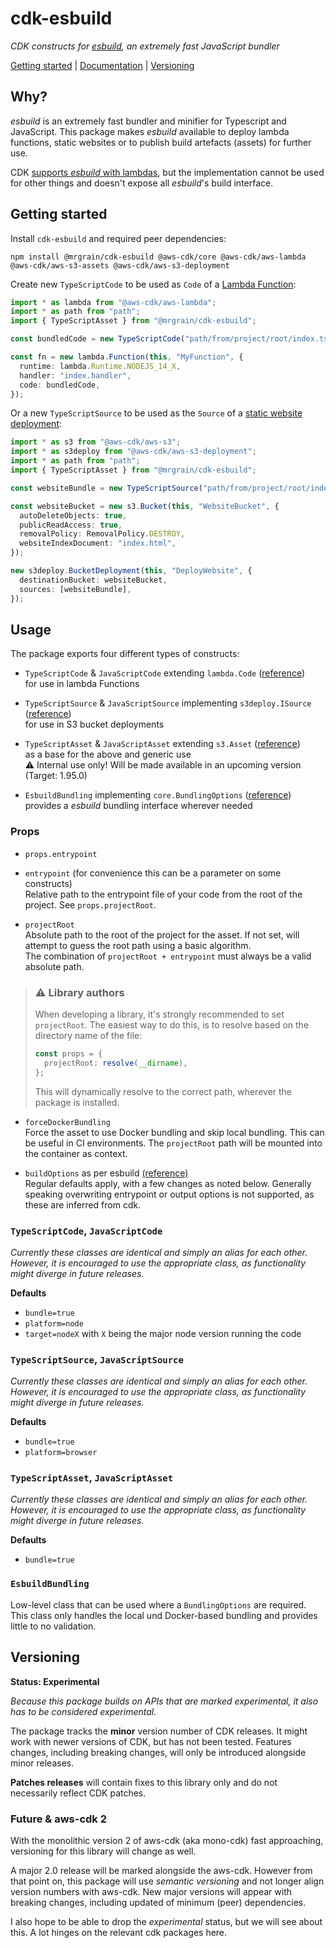 # cdk-esbuild

_CDK constructs for [esbuild](https://github.com/evanw/esbuild), an extremely fast JavaScript bundler_

[Getting started](#getting-started) | [Documentation](#documentation) | [Versioning](#versioning)

## Why?

_esbuild_ is an extremely fast bundler and minifier for Typescript and JavaScript.
This package makes _esbuild_ available to deploy lambda functions, static websites or to publish build artefacts (assets) for further use.

CDK [supports _esbuild_ with lambdas](https://docs.aws.amazon.com/cdk/api/latest/docs/aws-lambda-nodejs-readme.html), but the implementation cannot be used for other things and doesn't expose all _esbuild_'s build interface.

## Getting started

Install `cdk-esbuild` and required peer dependencies:

```
npm install @mrgrain/cdk-esbuild @aws-cdk/core @aws-cdk/aws-lambda @aws-cdk/aws-s3-assets @aws-cdk/aws-s3-deployment
```

Create new `TypeScriptCode` to be used as `Code` of a [Lambda Function](https://docs.aws.amazon.com/cdk/api/latest/docs/@aws-cdk_aws-lambda.Function.html#code):

```ts
import * as lambda from "@aws-cdk/aws-lambda";
import * as path from "path";
import { TypeScriptAsset } from "@mrgrain/cdk-esbuild";

const bundledCode = new TypeScriptCode("path/from/project/root/index.ts");

const fn = new lambda.Function(this, "MyFunction", {
  runtime: lambda.Runtime.NODEJS_14_X,
  handler: "index.handler",
  code: bundledCode,
});
```

Or a new `TypeScriptSource` to be used as the `Source` of a [static website deployment](https://docs.aws.amazon.com/cdk/api/latest/docs/aws-s3-deployment-readme.html#roadmap):

```ts
import * as s3 from "@aws-cdk/aws-s3";
import * as s3deploy from "@aws-cdk/aws-s3-deployment";
import * as path from "path";
import { TypeScriptAsset } from "@mrgrain/cdk-esbuild";

const websiteBundle = new TypeScriptSource("path/from/project/root/index.tsx");

const websiteBucket = new s3.Bucket(this, "WebsiteBucket", {
  autoDeleteObjects: true,
  publicReadAccess: true,
  removalPolicy: RemovalPolicy.DESTROY,
  websiteIndexDocument: "index.html",
});

new s3deploy.BucketDeployment(this, "DeployWebsite", {
  destinationBucket: websiteBucket,
  sources: [websiteBundle],
});
```

## Usage

The package exports four different types of constructs:

- `TypeScriptCode` & `JavaScriptCode` extending `lambda.Code` ([reference](https://docs.aws.amazon.com/cdk/api/latest/docs/@aws-cdk_aws-lambda.Code.html)) \
  for use in lambda Functions

- `TypeScriptSource` & `JavaScriptSource` implementing `s3deploy.ISource` ([reference](https://docs.aws.amazon.com/cdk/api/latest/docs/aws-s3-deployment-readme.html)) \
  for use in S3 bucket deployments

- `TypeScriptAsset` & `JavaScriptAsset` extending `s3.Asset` ([reference](https://docs.aws.amazon.com/cdk/api/latest/docs/@aws-cdk_aws-s3-assets.Asset.html)) \
  as a base for the above and generic use \
  ⚠️ Internal use only! Will be made available in an upcoming version (Target: 1.95.0)

- `EsbuildBundling` implementing `core.BundlingOptions` ([reference](https://docs.aws.amazon.com/cdk/api/latest/docs/@aws-cdk_core.BundlingOptions.html)) \
  provides a _esbuild_ bundling interface wherever needed

### Props

- `props.entrypoint`
- `entrypoint` (for convenience this can be a parameter on some constructs) \
  Relative path to the entrypoint file of your code from the root of the project. See `props.projectRoot`.

- `projectRoot` \
  Absolute path to the root of the project for the asset. If not set, will attempt to guess the root path using a basic algorithm. \
  The combination of `projectRoot + entrypoint` must always be a valid absolute path.

> ### ⚠️ Library authors
>
> When developing a library, it's strongly recommended to set `projectRoot`. The easiest way to do this, is to resolve based on the directory name of the file:
>
> ```ts
> const props = {
>   projectRoot: resolve(__dirname),
> };
> ```
>
> This will dynamically resolve to the correct path, wherever the package is installed.

- `forceDockerBundling` \
  Force the asset to use Docker bundling and skip local bundling. This can be useful in CI environments. The `projectRoot` path will be mounted into the container as context.

- `buildOptions` as per esbuild [(reference)](https://esbuild.github.io/getting-started/#build-scripts) \
  Regular defaults apply, with a few changes as noted below. Generally speaking overwriting entrypoint or output options is not supported, as these are inferred from cdk.

### `TypeScriptCode`, `JavaScriptCode`

_Currently these classes are identical and simply an alias for each other. However, it is encouraged to use the appropriate class, as functionality might diverge in future releases._

**Defaults**

- `bundle=true`
- `platform=node`
- `target=nodeX` with `X` being the major node version running the code

### `TypeScriptSource`, `JavaScriptSource`

_Currently these classes are identical and simply an alias for each other. However, it is encouraged to use the appropriate class, as functionality might diverge in future releases._

**Defaults**

- `bundle=true`
- `platform=browser`

### `TypeScriptAsset`, `JavaScriptAsset`

_Currently these classes are identical and simply an alias for each other. However, it is encouraged to use the appropriate class, as functionality might diverge in future releases._

**Defaults**

- `bundle=true`

### `EsbuildBundling`

Low-level class that can be used where a `BundlingOptions` are required. This class only handles the local und Docker-based bundling and provides little to no validation.

## Versioning

**Status: Experimental**

_Because this package builds on APIs that are marked experimental, it also has to be considered experimental._

The package tracks the **minor** version number of CDK releases. It might work with newer versions of CDK, but has not been tested. Features changes, including breaking changes, will only be introduced alongside minor releases.

**Patches releases** will contain fixes to this library only and do not necessarily reflect CDK patches.

### Future & aws-cdk 2

With the monolithic version 2 of aws-cdk (aka mono-cdk) fast approaching, versioning for this library will change as well.

A major 2.0 release will be marked alongside the aws-cdk. However from that point on, this package will use _semantic versioning_ and not longer align version numbers with aws-cdk. New major versions will appear with breaking changes, including updated of minimum (peer) dependencies.

I also hope to be able to drop the _experimental_ status, but we will see about this. A lot hinges on the relevant cdk packages here.
